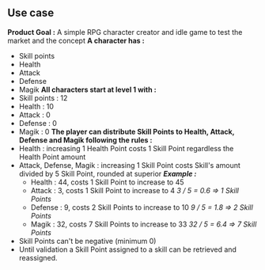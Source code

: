 ## Use case

**Product Goal :** A simple RPG character creator and idle game to test the market and the concept
**A character has :**

- Skill points
- Health
- Attack
- Defense
- Magik
  **All characters start at level 1 with :**
- Skill points : 12
- Health : 10
- Attack : 0
- Defense : 0
- Magik : 0
  **The player can distribute Skill Points to Health, Attack, Defense and Magik following the rules :**
- Health : increasing 1 Health Point costs 1 Skill Point regardless the Health Point amount
- Attack, Defense, Magik : increasing 1 Skill Point costs Skill's amount divided by 5 Skill Point, rounded at superior
  _**Example :**_
  - Health : 44, costs 1 Skill Point to increase to 45
  - Attack : 3, costs 1 Skill Point to increase to 4
    _3 / 5 = 0.6 => 1 Skill Points_
  - Defense : 9, costs 2 Skill Points to increase to 10
    _9 / 5 = 1.8 => 2 Skill Points_
  - Magik : 32, costs 7 Skill Points to increase to 33
    _32 / 5 = 6.4 => 7 Skill Points_
- Skill Points can't be negative (minimum 0)
- Until validation a Skill Point assigned to a skill can be retrieved and reassigned.
